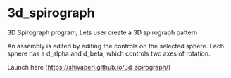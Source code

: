 # 3d_spirograph
3D Spirograph program; Lets user create a 3D spirograph pattern

An assembly is edited by editing the controls on the selected sphere.
Each sphere has a d_alpha and d_beta, which controls two axes of rotation.

Launch here (https://shivaperi.github.io/3d_spirograph/)

